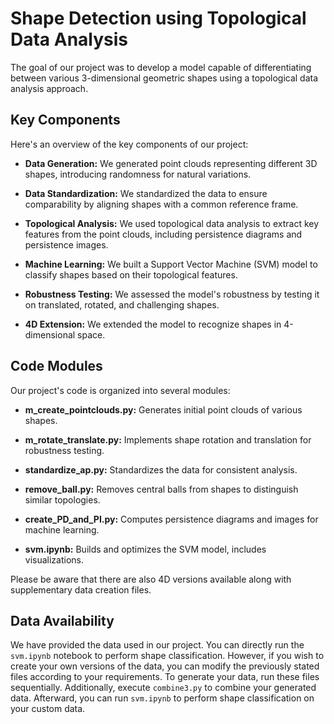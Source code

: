 # Shape Detection using Topological Data Analysis

The goal of our project was to develop a model capable of differentiating between various 3-dimensional geometric shapes using a topological data analysis approach.

## Key Components

Here's an overview of the key components of our project:

- **Data Generation:** We generated point clouds representing different 3D shapes, introducing randomness for natural variations.

- **Data Standardization:** We standardized the data to ensure comparability by aligning shapes with a common reference frame.

- **Topological Analysis:** We used topological data analysis to extract key features from the point clouds, including persistence diagrams and persistence images.

- **Machine Learning:** We built a Support Vector Machine (SVM) model to classify shapes based on their topological features.

- **Robustness Testing:** We assessed the model's robustness by testing it on translated, rotated, and challenging shapes.

- **4D Extension:** We extended the model to recognize shapes in 4-dimensional space.

## Code Modules

Our project's code is organized into several modules:

- **m_create_pointclouds.py:** Generates initial point clouds of various shapes.
  
- **m_rotate_translate.py:** Implements shape rotation and translation for robustness testing.
  
- **standardize_ap.py:** Standardizes the data for consistent analysis.
  
- **remove_ball.py:** Removes central balls from shapes to distinguish similar topologies.
  
- **create_PD_and_PI.py:** Computes persistence diagrams and images for machine learning.
  
- **svm.ipynb:** Builds and optimizes the SVM model, includes visualizations.

Please be aware that there are also 4D versions available along with supplementary data creation files.

## Data Availability

We have provided the data used in our project. You can directly run the `svm.ipynb` notebook to perform shape classification. However, if you wish to create your own versions of the data, you can modify the previously stated files according to your requirements. To generate your data, run these files sequentially. Additionally, execute `combine3.py` to combine your generated data. Afterward, you can run `svm.ipynb` to perform shape classification on your custom data.


